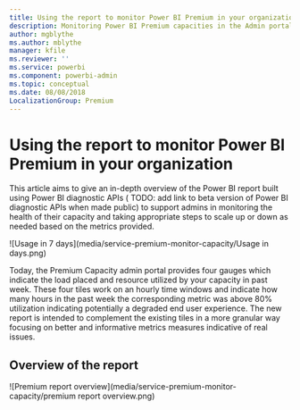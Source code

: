 ```yaml
---
title: Using the report to monitor Power BI Premium in your organization
description: Monitoring Power BI Premium capacities in the Admin portal using the report
author: mgblythe
ms.author: mblythe
manager: kfile
ms.reviewer: ''
ms.service: powerbi
ms.component: powerbi-admin
ms.topic: conceptual
ms.date: 08/08/2018
LocalizationGroup: Premium
---
```


# Using the report to monitor Power BI Premium in your organization

This article aims to give an in-depth overview of the Power BI report built using Power BI diagnostic APIs ( TODO: add link to beta version of Power BI diagnostic APIs when made public) to support admins in monitoring the health of their capacity and taking appropriate steps to scale up or down as needed based on the metrics provided.

![Usage in 7 days](media/service-premium-monitor-capacity/Usage in days.png)

Today, the Premium Capacity admin portal provides four gauges which indicate the load placed and resource utilized by your capacity in past week. These four tiles work on an hourly time windows and indicate how many hours in the past week the corresponding metric was above 80% utilization indicating potentially a degraded end user experience. The new report is intended to complement the existing tiles in a more granular way focusing on better and informative metrics measures indicative of real issues.

## Overview of the report

![Premium report overview](media/service-premium-monitor-capacity/premium report overview.png)